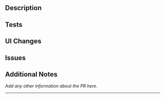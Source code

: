 <!Pull Request Template>

## Description

<!Please provide a summary of the changes you have made. Include any relevant motivation and context. Mention any dependencies that are required for this change.>

## Tests

## UI Changes

<!Add any screenshots if applicable.>

## Issues

<!Mention any issues or bugs this PR addresses or fixes. Link any related issues.>

## Additional Notes

_Add any other information about the PR here._

---

